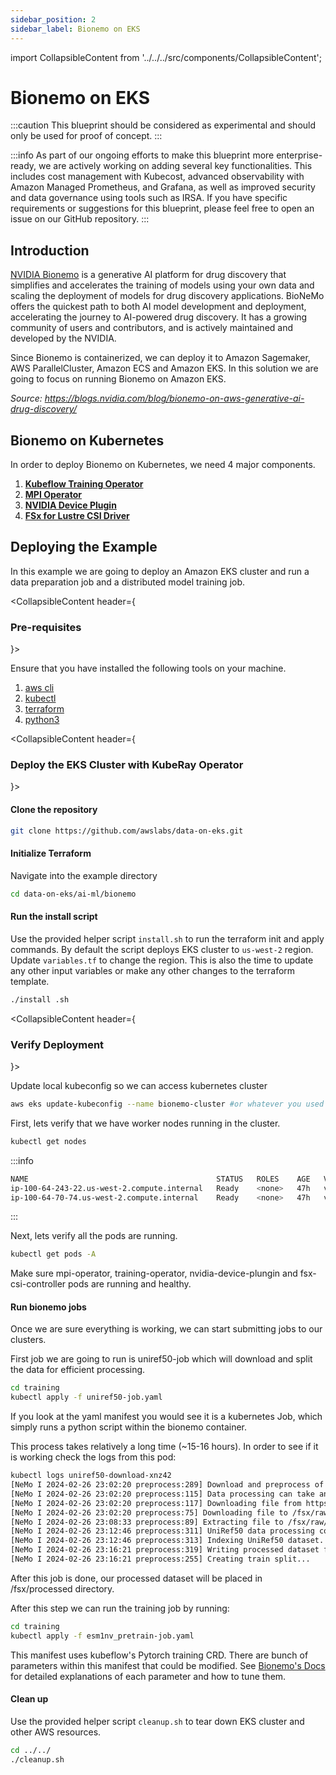 ```yaml
---
sidebar_position: 2
sidebar_label: Bionemo on EKS
---
```

import CollapsibleContent from '../../../src/components/CollapsibleContent';

# Bionemo on EKS

:::caution
This blueprint should be considered as experimental and should only be used for proof of concept.
:::

:::info
As part of our ongoing efforts to make this blueprint more enterprise-ready, we are actively working on adding several key functionalities. This includes cost management with Kubecost, advanced observability with Amazon Managed Prometheus, and Grafana, as well as improved security and data governance using tools such as IRSA. If you have specific requirements or suggestions for this blueprint, please feel free to open an issue on our GitHub repository.
:::

## Introduction

[NVIDIA Bionemo](https://www.nvidia.com/en-us/clara/bionemo/) is a generative AI platform for drug discovery that simplifies and accelerates the training of models using your own data and scaling the deployment of models for drug discovery applications. BioNeMo offers the quickest path to both AI model development and deployment, accelerating the journey to AI-powered drug discovery. It has a growing community of users and contributors, and is actively maintained and developed by the NVIDIA.

Since Bionemo is containerized, we can deploy it to Amazon Sagemaker, AWS ParallelCluster, Amazon ECS and Amazon EKS. In this solution we are going to focus on running Bionemo on Amazon EKS.

*Source: https://blogs.nvidia.com/blog/bionemo-on-aws-generative-ai-drug-discovery/*

## Bionemo on Kubernetes

In order to deploy Bionemo on Kubernetes, we need 4 major components.

1) [**Kubeflow Training Operator**](https://www.kubeflow.org/docs/components/training/)
2) [**MPI Operator**](https://github.com/kubeflow/mpi-operator)
3) [**NVIDIA Device Plugin**](https://github.com/NVIDIA/k8s-device-plugin)
4) [**FSx for Lustre CSI Driver**](https://docs.aws.amazon.com/eks/latest/userguide/fsx-csi.html)


## Deploying the Example

In this example we are going to deploy an Amazon EKS cluster and run a data preparation job and a distributed model training job.

<CollapsibleContent header={<h3><span>Pre-requisites</span></h3>}>

Ensure that you have installed the following tools on your machine.

1. [aws cli](https://docs.aws.amazon.com/cli/latest/userguide/install-cliv2.html)
2. [kubectl](https://Kubernetes.io/docs/tasks/tools/)
3. [terraform](https://learn.hashicorp.com/tutorials/terraform/install-cli)
4. [python3](https://www.python.org/)

</CollapsibleContent>

<CollapsibleContent header={<h3><span>Deploy the EKS Cluster with KubeRay Operator</span></h3>}>

#### Clone the repository

```bash
git clone https://github.com/awslabs/data-on-eks.git
```

#### Initialize Terraform

Navigate into the example directory

```bash
cd data-on-eks/ai-ml/bionemo
```

#### Run the install script

Use the provided helper script `install.sh` to run the terraform init and apply commands. By default the script deploys EKS cluster to `us-west-2` region. Update `variables.tf` to change the region. This is also the time to update any other input variables or make any other changes to the terraform template.


```bash
./install .sh
```

</CollapsibleContent>

<CollapsibleContent header={<h3><span>Verify Deployment</span></h3>}>

Update local kubeconfig so we can access kubernetes cluster

```bash
aws eks update-kubeconfig --name bionemo-cluster #or whatever you used for EKS cluster name
```

First, lets verify that we have worker nodes running in the cluster.

```bash
kubectl get nodes
```
:::info
```bash
NAME                                          STATUS   ROLES    AGE   VERSION
ip-100-64-243-22.us-west-2.compute.internal   Ready    <none>   47h   v1.29.0-eks-5e0fdde
ip-100-64-70-74.us-west-2.compute.internal    Ready    <none>   47h   v1.29.0-eks-5e0fdde
```
:::

Next, lets verify all the pods are running.

```bash
kubectl get pods -A
```
Make sure mpi-operator, training-operator, nvidia-device-plungin and fsx-csi-controller pods are running and healthy.

#### Run bionemo jobs

Once we are sure everything is working, we can start submitting jobs to our clusters.

First job we are going to run is uniref50-job which will download and split the data for efficient processing.

```bash
cd training
kubectl apply -f uniref50-job.yaml
```

If you look at the yaml manifest you would see it is a kubernetes Job, which simply runs a python script within the bionemo container.

This process takes relatively a long time (~15-16 hours). In order to see if it is working check the logs from this pod:

```bash
kubectl logs uniref50-download-xnz42
[NeMo I 2024-02-26 23:02:20 preprocess:289] Download and preprocess of UniRef50 data does not currently use GPU. Workstation or CPU-only instance recommended.
[NeMo I 2024-02-26 23:02:20 preprocess:115] Data processing can take an hour or more depending on system resources.
[NeMo I 2024-02-26 23:02:20 preprocess:117] Downloading file from https://ftp.uniprot.org/pub/databases/uniprot/uniref/uniref50/uniref50.fasta.gz...
[NeMo I 2024-02-26 23:02:20 preprocess:75] Downloading file to /fsx/raw/uniref50.fasta.gz...
[NeMo I 2024-02-26 23:08:33 preprocess:89] Extracting file to /fsx/raw/uniref50.fasta...
[NeMo I 2024-02-26 23:12:46 preprocess:311] UniRef50 data processing complete.
[NeMo I 2024-02-26 23:12:46 preprocess:313] Indexing UniRef50 dataset.
[NeMo I 2024-02-26 23:16:21 preprocess:319] Writing processed dataset files to /fsx/processed...
[NeMo I 2024-02-26 23:16:21 preprocess:255] Creating train split...
```

After this job is done, our processed dataset will be placed in /fsx/processed directory.

After this step we can run the training job by running:

```bash
cd training
kubectl apply -f esm1nv_pretrain-job.yaml
```

This manifest uses kubeflow's Pytorch training CRD. There are bunch of parameters within this manifest that could be modified. See [Bionemo's Docs](https://docs.nvidia.com/bionemo-framework/latest/notebooks/model_training_esm1nv.html) for detailed explanations of each parameter and how to tune them.

#### Clean up
Use the provided helper script `cleanup.sh` to tear down EKS cluster and other AWS resources.

```bash
cd ../../
./cleanup.sh
```

</CollapsibleContent>
